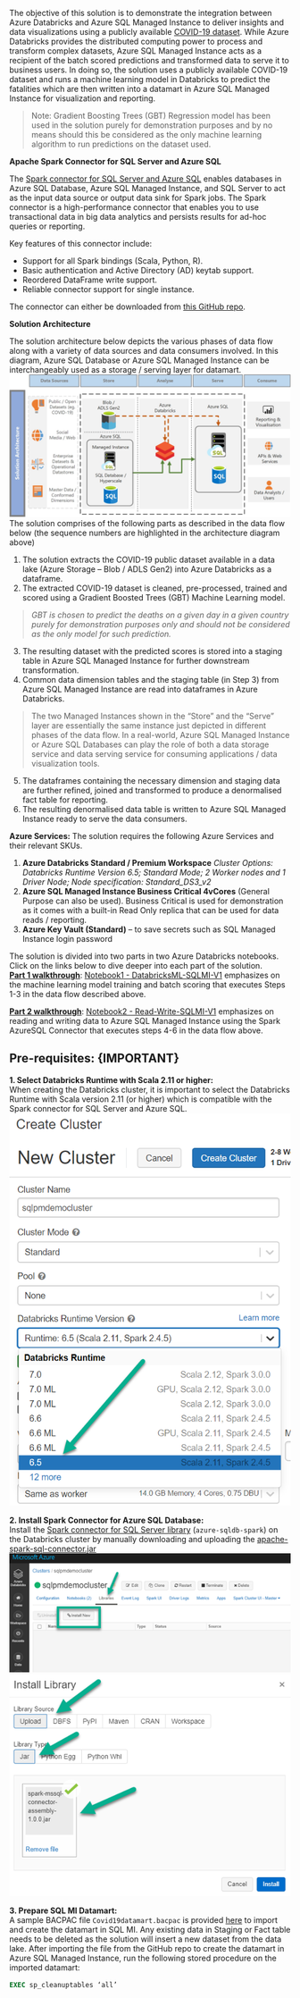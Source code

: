 
The objective of this solution is to demonstrate the integration between Azure Databricks and Azure SQL Managed Instance to deliver insights and data visualizations using a publicly available [COVID-19 dataset](https://azure.microsoft.com/en-au/services/open-datasets/catalog/ecdc-covid-19-cases/). While Azure Databricks provides the distributed computing power to process and transform complex datasets, Azure SQL Managed Instance acts as a recipient of the batch scored predictions and transformed data to serve it to business users. In doing so, the solution uses a publicly available COVID-19 dataset and runs a machine learning model in Databricks to predict the fatalities which are then written into a datamart in Azure SQL Managed Instance for visualization and reporting.

> Note: Gradient Boosting Trees (GBT) Regression model has been used in
> the solution purely for demonstration purposes and by no means should
> this be considered as the only machine learning algorithm to run
> predictions on the dataset used.


**Apache Spark Connector for SQL Server and Azure SQL**

The [Spark connector for SQL Server and Azure SQL](https://docs.microsoft.com/en-us/azure/azure-sql/database/spark-connector) enables databases in Azure SQL Database, Azure SQL Managed Instance, and SQL Server to act as the input data source or output data sink for Spark jobs. The Spark connector is a high-performance connector that enables you to use  transactional data in big data analytics and persists results for ad-hoc queries or reporting.

Key features of this connector include:
-   Support for all Spark bindings (Scala, Python, R).
-   Basic authentication and Active Directory (AD) keytab support.
-   Reordered DataFrame write support.
-   Reliable connector support for single instance.

The connector can either be downloaded from [this GitHub repo](https://github.com/microsoft/sql-spark-connector/releases/tag/v1.0).

**Solution Architecture**

The solution architecture below depicts the various phases of data flow along with a variety of data sources and data consumers involved. In this diagram, Azure SQL Database or Azure SQL Managed Instance can be interchangeably used as a storage / serving layer for datamart.
![enter image description here](media/Solution%20ArchitectureAzureSQL.jpg)
The solution comprises of the following parts as described in the data flow below (the sequence numbers are highlighted in the architecture diagram above)

 1. The solution extracts the COVID-19 public dataset available in a
    data lake (Azure Storage – Blob / ADLS Gen2) into Azure Databricks
    as a dataframe.
  2. The extracted COVID-19 dataset is cleaned, pre-processed, trained
    and scored using a Gradient Boosted Trees (GBT) Machine Learning
    model.

> *GBT is chosen to predict the deaths on a given day in a given country
> purely for   demonstration purposes only and should not
>     be considered as the only model for such prediction.*

3. The resulting dataset with the predicted scores is stored into a
staging table in Azure SQL Managed Instance for further downstream
transformation.
4. Common data dimension tables and the staging table (in Step 3) from
Azure SQL Managed Instance are read into dataframes in Azure
Databricks.

> The two Managed Instances shown in the “Store” and the “Serve” layer
> are essentially the same instance just depicted in different phases of
> the data flow. In a real-world, Azure SQL Managed Instance or Azure
> SQL Databases can play the role of both a data storage service and
> data serving service for consuming applications / data visualization
> tools.

5. The dataframes containing the necessary dimension and staging data
are further refined, joined and transformed to produce a
denormalised fact table for reporting.
6. The resulting denormalised data table is written to Azure SQL
Managed Instance ready to serve the data consumers.

**Azure Services:**
The solution requires the following Azure Services and their relevant SKUs.
1. **Azure Databricks Standard / Premium Workspace**
*Cluster Options: Databricks Runtime Version 6.5; Standard Mode; 2 Worker nodes and 1 Driver Node;
Node specification: Standard_DS3_v2*
2. **Azure SQL Managed Instance Business Critical 4vCores** (General Purpose can also be used). Business Critical is used for demonstration as it comes with a built-in Read Only replica that can be used for data reads / reporting.
3. **Azure Key Vault (Standard)** – to save secrets such as SQL Managed Instance login password

The solution is divided into two parts in two Azure Databricks notebooks. Click on the links below to dive deeper into each part of the solution. <br>
[**Part 1 walkthrough**](Part1_README.md): 
[Notebook1 - DatabricksML-SQLMI-V1](DatabricksNotebooks/Notebook1%20-%20DatabricksML-SQLMI-V1.ipynb) emphasizes on the machine learning model training and batch scoring that executes Steps 1-3 in the data flow described above.

[**Part 2 walkthrough**](Part2_README.md):
[Notebook2 - Read-Write-SQLMI-V1](DatabricksNotebooks/Notebook2%20-%20Read-Write-SQLMI-V1.ipynb) emphasizes on reading and writing data to Azure SQL Managed Instance using the Spark AzureSQL Connector that executes steps 4-6 in the data flow above.

## **Pre-requisites: {IMPORTANT}**

**1. Select Databricks Runtime with Scala 2.11 or higher:**  
When creating the Databricks cluster, it is important to select the Databricks Runtime  with Scala version 2.11 (or higher) which is compatible with the Spark connector for SQL Server and Azure SQL.
![enter image description here](media/scalaversion.png)

**2. Install Spark Connector for Azure SQL Database:**<br>Install the [Spark connector for SQL Server library](https://github.com/microsoft/sql-spark-connector/releases/tag/v1.0) (`azure-sqldb-spark`) on the Databricks cluster by manually downloading and uploading the [apache-spark-sql-connector.jar](https://github.com/microsoft/sql-spark-connector/releases/download/v1.0/apache-spark-sql-connector.jar)<BR>
![enter image description here](media/installlibrary.png)
![enter image description here](media/installjar.png)

**3. Prepare SQL MI Datamart:**<br>A sample BACPAC file `Covid19datamart.bacpac` is provided [here](SQLMI/bacpac) to import and create the datamart in SQL MI. Any existing data in Staging or Fact table needs to be deleted as the solution will insert a new dataset from the data lake. After importing the file from the GitHub repo to create the datamart in Azure SQL Managed Instance, run the following stored procedure on the imported datamart:
```sql
EXEC sp_cleanuptables ‘all’
```
